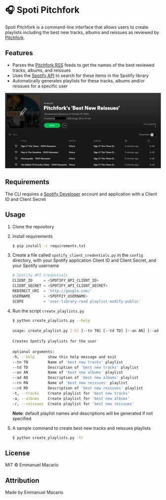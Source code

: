 # 🎧 Spoti Pitchfork
Spoti Pitchfork is a command-line interface that allows users to create playlists
including the best new tracks, albums and reissues as reviewed by [Pitchfork](https://pitchfork.com/).


## Features
* Parses the [Pitchfork RSS](https://pitchfork.com/rss/) feeds to get the names of the best reviewed tracks, albums, and reissues
* Uses the [Spotify API](https://developer.spotify.com/documentation/web-api/) to search for these items in the Spotify library
* Automatically generates playlists for these tracks, albums and/or reissues for a specific user

![alt text](best_new_reissues.png?raw=true "Pitchfork's Best New Reissues")

## Requirements
The CLI requires a [Spotify Developer](https://developer.spotify.com/) account and application with a Client ID and Client Secret

## Usage
1. Clone the repository
2. Install requirements
    ```bash
    $ pip install -r requirements.txt
    ```
3. Create a file called `spotify_client_credentials.py` in the `config` directory, with your Spotify application Client ID and Client Secret, and your Spotify username
    ```python
    # Spotify API Credentials
    CLIENT_ID     = <SPOTIFY_API_CLIENT_ID>
    CLIENT_SECRET = <SPOTIFY_API_CLIENT_SECRET>
    REDIRECT_URI  = 'http://google.com/'
    USERNAME      = <SPOTFIY_USERNAME>
    SCOPE         = 'user-library-read playlist-modify-public'
    ```

4. Run the script `create_playlists.py`
    ```bash
    $ python create_playlists.py --help

    usage: create_playlist.py [-h] [--tn TN] [--td TD] [--an AN] [--ad AD] [--rn RN] [--rd RD] [-t] [-a] [-r]

    Creates Spotify playlists for the user

    optional arguments:
    -h, --help      show this help message and exit
    --tn TN         Name of 'best new tracks' playlist
    --td TD         Description of 'best new tracks' playlist
    --an AN         Name of 'best new albums' playlist
    --ad AD         Description of 'best new albums' playlist
    --rn RN         Name of 'best new reissues' playlist
    --rd RD         Description of 'best new reissues' playlist
    -t, --tracks    Create playlist for 'best new tracks'
    -a, --albums    Create playlist for 'best new albums'
    -r, --reissues  Create playlist for 'best new reissues'
    ```

    **Note**: default playlist names and descriptions will be generated if not specified

5. A sample command to create best new tracks and reissues playlists
    ```bash
    $ python create_playlists.py -tr
    ```


## License
MIT © Emmanuel Macario

## Attribution
Made by Emmanuel Macario